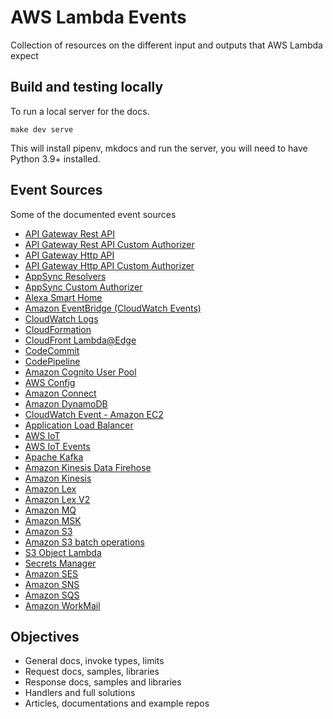 # AWS Lambda Events

Collection of resources on the different input and outputs that AWS Lambda expect

## Build and testing locally

To run a local server for the docs.

```shell
make dev serve
```

This will install pipenv, mkdocs and run the server, you will need to have Python 3.9+ installed.

## Event Sources

Some of the documented event sources

- [API Gateway Rest API](https://michaelbrewer.github.io/aws-lambda-events/rest-api)
- [API Gateway Rest API Custom Authorizer](https://michaelbrewer.github.io/aws-lambda-events/rest-api-custom-authorizer/)
- [API Gateway Http API](https://michaelbrewer.github.io/aws-lambda-events/http-api)
- [API Gateway Http API Custom Authorizer](https://michaelbrewer.github.io/aws-lambda-events/http-api-custom-authorizer/)
- [AppSync Resolvers](https://michaelbrewer.github.io/aws-lambda-events/appsync-resolver/)
- [AppSync Custom Authorizer](https://michaelbrewer.github.io/aws-lambda-events/appsync-authorizer/)
- [Alexa Smart Home](https://michaelbrewer.github.io/aws-lambda-events/alexa-smart-home)
- [Amazon EventBridge (CloudWatch Events)](https://michaelbrewer.github.io/aws-lambda-events/event-bridge)
- [CloudWatch Logs](https://michaelbrewer.github.io/aws-lambda-events/cloudwatch-logs)
- [CloudFormation](https://michaelbrewer.github.io/aws-lambda-events/cloudformation)
- [CloudFront Lambda@Edge](https://michaelbrewer.github.io/aws-lambda-events/cloudfront-lambda-edge)
- [CodeCommit](https://michaelbrewer.github.io/aws-lambda-events/code-commit)
- [CodePipeline](https://michaelbrewer.github.io/aws-lambda-events/code-pipeline-job)
- [Amazon Cognito User Pool](https://michaelbrewer.github.io/aws-lambda-events/cognito-user-pool)
- [AWS Config](https://michaelbrewer.github.io/aws-lambda-events/config)
- [Amazon Connect](https://michaelbrewer.github.io/aws-lambda-events/connect)
- [Amazon DynamoDB](https://michaelbrewer.github.io/aws-lambda-events/dynamodb)
- [CloudWatch Event - Amazon EC2](https://michaelbrewer.github.io/aws-lambda-events/event-bridge#ec2-instance-state-change-event)
- [Application Load Balancer](https://michaelbrewer.github.io/aws-lambda-events/alb)
- [AWS IoT](https://michaelbrewer.github.io/aws-lambda-events/iot)
- [AWS IoT Events](https://michaelbrewer.github.io/aws-lambda-events/iot-events)
- [Apache Kafka](https://michaelbrewer.github.io/aws-lambda-events/apache-kafka)
- [Amazon Kinesis Data Firehose](https://michaelbrewer.github.io/aws-lambda-events/kinesis-firehose)
- [Amazon Kinesis](https://michaelbrewer.github.io/aws-lambda-events/kinesis-streams)
- [Amazon Lex](https://michaelbrewer.github.io/aws-lambda-events/lex)
- [Amazon Lex V2](https://michaelbrewer.github.io/aws-lambda-events/lex-v2)
- [Amazon MQ](https://michaelbrewer.github.io/aws-lambda-events/mq)
- [Amazon MSK](https://michaelbrewer.github.io/aws-lambda-events/amazon-msk)
- [Amazon S3](https://michaelbrewer.github.io/aws-lambda-events/s3)
- [Amazon S3 batch operations](https://michaelbrewer.github.io/aws-lambda-events/s3-batch)
- [S3 Object Lambda](https://michaelbrewer.github.io/aws-lambda-events/s3-object-lambda)
- [Secrets Manager](https://michaelbrewer.github.io/aws-lambda-events/secrets-manager)
- [Amazon SES](https://michaelbrewer.github.io/aws-lambda-events/ses)
- [Amazon SNS](https://michaelbrewer.github.io/aws-lambda-events/sns)
- [Amazon SQS](https://michaelbrewer.github.io/aws-lambda-events/sqs)
- [Amazon WorkMail](https://michaelbrewer.github.io/aws-lambda-events/work-mail)

## Objectives

- General docs, invoke types, limits
- Request docs, samples, libraries
- Response docs, samples and libraries
- Handlers and full solutions
- Articles, documentations and example repos


